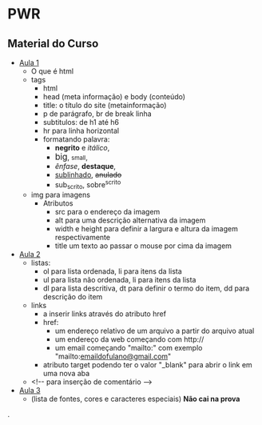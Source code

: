 # PWR


## Material do Curso

- [Aula 1](pwr_files/aulas/aula01.pdf)
  - O que é html
  - tags
    - html
    - head (meta informação) e body (conteúdo)
    - title: o título do site (metainformação)
    - p de parágrafo, br de break linha
    - subtitulos: de h1 até h6
    - hr para linha horizontal
    - formatando palavra:
      - <b>negrito</b> e <i>itálico</i>,
      - <big>big</big>, <small>small</small>,
      - <em>ênfase</em>, <strong>destaque</strong>,
      - <ins>sublinhado</ins>, <del>anulado</del>
      - sub<sub>scrito</sub>, sobre<sup>scrito</sup>
  - img para imagens
    - Atributos
      - src para o endereço da imagem
      - alt para uma descrição alternativa da imagem
      - width e height para definir a largura e altura da imagem respectivamente
      - title um texto ao passar o mouse por cima da imagem
- [Aula 2](pwr_files/aulas/aula02.pdf)
  - listas:
    - ol para lista ordenada, li para itens da lista
    - ul para lista não ordenada, li para itens da lista
    - dl para lista descritiva, dt para definir o termo do item, dd para descrição do item
  - links
    - a inserir links através do atributo href
    - href:
      - um endereço relativo de um arquivo a partir do arquivo atual
      - um endereço da web começando com http://
      - um email começando "mailto:" com exemplo "mailto:emaildofulano@gmail.com"
    - atributo target podendo ter o valor "_blank" para abrir o link em uma nova aba
  -  \<!-- para inserção de comentário --\>
- [Aula 3](pwr_files/aulas/aula03.pdf)
   - (lista de fontes, cores e caracteres especiais) **Não cai na prova**
<!--

- [Aula 4](pwr_files/aulas/aula04.pdf)
   - [exemplo](pwr_files/exemplos/exemplo_css.html)
   - CSS, como funciona?
   - 3 tipos de declaração:
      - inline,
      - interno ao arquivo, no `<head><style type=”text/css”>...</style></head>`
      - externo ao arquivo: `<link rel=”stylesheet” type=”text/css” href=”nome_pagina.css”>`

- [Aula 5](pwr_files/aulas/aula05.pdf)
   - Unidades de Medidas
   - Fontes e cores

- [Aula 6](pwr_files/aulas/aula06.pdf)
  - `margin`, `border`, `padding`
  - Imagem de fundo

- [Aula 7](pwr_files/aulas/aula07.pdf)
   - `class`, `id`
   - `div`, `span`

- [Aula 8](pwr_files/aulas/aula08.pdf)
  - Design
  - Forms
     - [exemplos](pwr_files/aulas/exemplos_form.html)

## Exemplos

- [CSS](pwr_files/exemplos/css/exemplo_css.html)
- [`div` e `table`](pwr_files/exemplos/div/div_exemplo.html)

## APS
- [Arquivo para a APS](pwr_files/aps/aps.pdf)


## Trabalho
- [Trabalho para a NP2](pwr_files/trabalhos/trabalhoNP2.html)


-->
.
